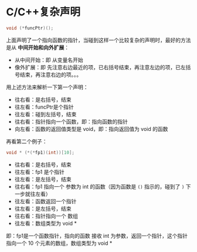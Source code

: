 # C/C++复杂声明



```c++
void (*funcPtr)();
```

上面声明了一个指向函数的指针，当碰到这样一个比较复杂的声明时，最好的方法是从 **中间开始和向外扩展**：

* 从中间开始：即 从变量名开始
* 像外扩展：即 先注意右边最近的项，已右括号结束，再注意左边的项，已左括号结束，再注意右边的项。。。

用上述方法来解析一下第一个声明：

* 往右看：是右括号，结束
* 往左看：funcPtr是个指针
* 往左看：碰到左括号，结束
* 往右看：指针指向一个函数，即：指向函数的指针
* 向左看：函数的返回值类型是 void，即：指向返回值为 void 的函数



再看第二个例子：

```c++
void * (*(*fp1)(int))[10];
```

* 往右看：是右括号，结束
* 往左看：fp1 是个指针
* 往左看：是左括号，结束
* 往右看：fp1 指向一个 参数为 int 的函数（因为函数是 `()` 指示的，碰到了 `)` 下一步就往左看）
* 往左看：函数返回一个指针
* 往左看：是左括号，结束
* 往右看：指针指向一个 数组
* 往左看：数组类型为 void *

即：fp1是一个函数指针，指向的函数 接收 int 为参数，返回一个指针，这个指针指向一个 10 个元素的数组，数组类型为 void *

